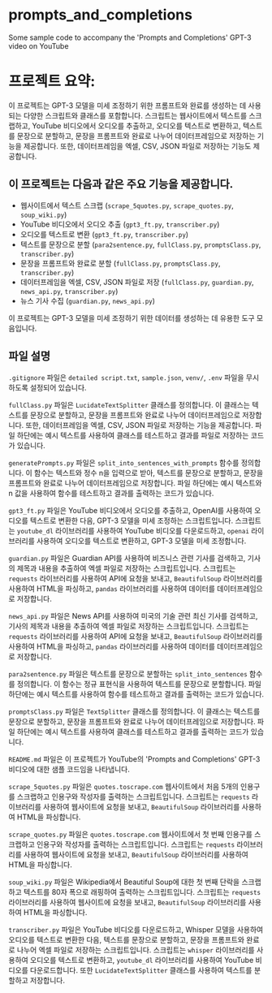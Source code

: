 # prompts_and_completions
Some sample code to accompany the 'Prompts and Completions' GPT-3 video on YouTube

# __프로젝트 요약:__

이 프로젝트는 GPT-3 모델을 미세 조정하기 위한 프롬프트와 완료를 생성하는 데 사용되는 다양한 스크립트와 클래스를 포함합니다. 스크립트는 웹사이트에서 텍스트를 스크랩하고, YouTube 비디오에서 오디오를 추출하고, 오디오를 텍스트로 변환하고, 텍스트를 문장으로 분할하고, 문장을 프롬프트와 완료로 나누어 데이터프레임으로 저장하는 기능을 제공합니다. 또한, 데이터프레임을 엑셀, CSV, JSON 파일로 저장하는 기능도 제공합니다.

## 이 프로젝트는 다음과 같은 주요 기능을 제공합니다.

- 웹사이트에서 텍스트 스크랩 (`scrape_5quotes.py`, `scrape_quotes.py`, `soup_wiki.py`)
- YouTube 비디오에서 오디오 추출 (`gpt3_ft.py`, `transcriber.py`)
- 오디오를 텍스트로 변환 (`gpt3_ft.py`, `transcriber.py`)
- 텍스트를 문장으로 분할 (`para2sentence.py`, `fullClass.py`, `promptsClass.py`, `transcriber.py`)
- 문장을 프롬프트와 완료로 분할 (`fullClass.py`, `promptsClass.py`, `transcriber.py`)
- 데이터프레임을 엑셀, CSV, JSON 파일로 저장 (`fullClass.py`, `guardian.py`, `news_api.py`, `transcriber.py`)
- 뉴스 기사 수집 (`guardian.py`, `news_api.py`)

이 프로젝트는 GPT-3 모델을 미세 조정하기 위한 데이터를 생성하는 데 유용한 도구 모음입니다.

## 파일 설명
`.gitignore` 파일은 `detailed script.txt`, `sample.json`, `venv/`, `.env` 파일을 무시하도록 설정되어 있습니다.

`fullClass.py` 파일은 `LucidateTextSplitter` 클래스를 정의합니다. 이 클래스는 텍스트를 문장으로 분할하고, 문장을 프롬프트와 완료로 나누어 데이터프레임으로 저장합니다. 또한, 데이터프레임을 엑셀, CSV, JSON 파일로 저장하는 기능을 제공합니다. 파일 하단에는 예시 텍스트를 사용하여 클래스를 테스트하고 결과를 파일로 저장하는 코드가 있습니다.


`generatePrompts.py` 파일은 `split_into_sentences_with_prompts` 함수를 정의합니다. 이 함수는 텍스트와 정수 n을 입력으로 받아, 텍스트를 문장으로 분할하고, 문장을 프롬프트와 완료로 나누어 데이터프레임으로 저장합니다. 파일 하단에는 예시 텍스트와 n 값을 사용하여 함수를 테스트하고 결과를 출력하는 코드가 있습니다.

`gpt3_ft.py` 파일은 YouTube 비디오에서 오디오를 추출하고, OpenAI를 사용하여 오디오를 텍스트로 변환한 다음, GPT-3 모델을 미세 조정하는 스크립트입니다. 스크립트는 `youtube_dl` 라이브러리를 사용하여 YouTube 비디오를 다운로드하고, `openai` 라이브러리를 사용하여 오디오를 텍스트로 변환하고, GPT-3 모델을 미세 조정합니다.

`guardian.py` 파일은 Guardian API를 사용하여 비즈니스 관련 기사를 검색하고, 기사의 제목과 내용을 추출하여 엑셀 파일로 저장하는 스크립트입니다. 스크립트는 `requests` 라이브러리를 사용하여 API에 요청을 보내고, `BeautifulSoup` 라이브러리를 사용하여 HTML을 파싱하고, `pandas` 라이브러리를 사용하여 데이터를 데이터프레임으로 저장합니다.

`news_api.py` 파일은 News API를 사용하여 미국의 기술 관련 최신 기사를 검색하고, 기사의 제목과 내용을 추출하여 엑셀 파일로 저장하는 스크립트입니다. 스크립트는 `requests` 라이브러리를 사용하여 API에 요청을 보내고, `BeautifulSoup` 라이브러리를 사용하여 HTML을 파싱하고, `pandas` 라이브러리를 사용하여 데이터를 데이터프레임으로 저장합니다.

`para2sentence.py` 파일은 텍스트를 문장으로 분할하는 `split_into_sentences` 함수를 정의합니다. 이 함수는 정규 표현식을 사용하여 텍스트를 문장으로 분할합니다. 파일 하단에는 예시 텍스트를 사용하여 함수를 테스트하고 결과를 출력하는 코드가 있습니다.

`promptsClass.py` 파일은 `TextSplitter` 클래스를 정의합니다. 이 클래스는 텍스트를 문장으로 분할하고, 문장을 프롬프트와 완료로 나누어 데이터프레임으로 저장합니다. 파일 하단에는 예시 텍스트를 사용하여 클래스를 테스트하고 결과를 출력하는 코드가 있습니다.

`README.md` 파일은 이 프로젝트가 YouTube의 'Prompts and Completions' GPT-3 비디오에 대한 샘플 코드임을 나타냅니다.

`scrape_5quotes.py` 파일은 `quotes.toscrape.com` 웹사이트에서 처음 5개의 인용구를 스크랩하고 인용구와 작성자를 출력하는 스크립트입니다. 스크립트는 `requests` 라이브러리를 사용하여 웹사이트에 요청을 보내고, `BeautifulSoup` 라이브러리를 사용하여 HTML을 파싱합니다.

`scrape_quotes.py` 파일은 `quotes.toscrape.com` 웹사이트에서 첫 번째 인용구를 스크랩하고 인용구와 작성자를 출력하는 스크립트입니다. 스크립트는 `requests` 라이브러리를 사용하여 웹사이트에 요청을 보내고, `BeautifulSoup` 라이브러리를 사용하여 HTML을 파싱합니다.

`soup_wiki.py` 파일은 Wikipedia에서 Beautiful Soup에 대한 첫 번째 단락을 스크랩하고 텍스트를 80자 폭으로 래핑하여 출력하는 스크립트입니다. 스크립트는 `requests` 라이브러리를 사용하여 웹사이트에 요청을 보내고, `BeautifulSoup` 라이브러리를 사용하여 HTML을 파싱합니다.

`transcriber.py` 파일은 YouTube 비디오를 다운로드하고, Whisper 모델을 사용하여 오디오를 텍스트로 변환한 다음, 텍스트를 문장으로 분할하고, 문장을 프롬프트와 완료로 나누어 엑셀 파일로 저장하는 스크립트입니다. 스크립트는 `whisper` 라이브러리를 사용하여 오디오를 텍스트로 변환하고, `youtube_dl` 라이브러리를 사용하여 YouTube 비디오를 다운로드합니다. 또한 `LucidateTextSplitter` 클래스를 사용하여 텍스트를 분할하고 저장합니다.

